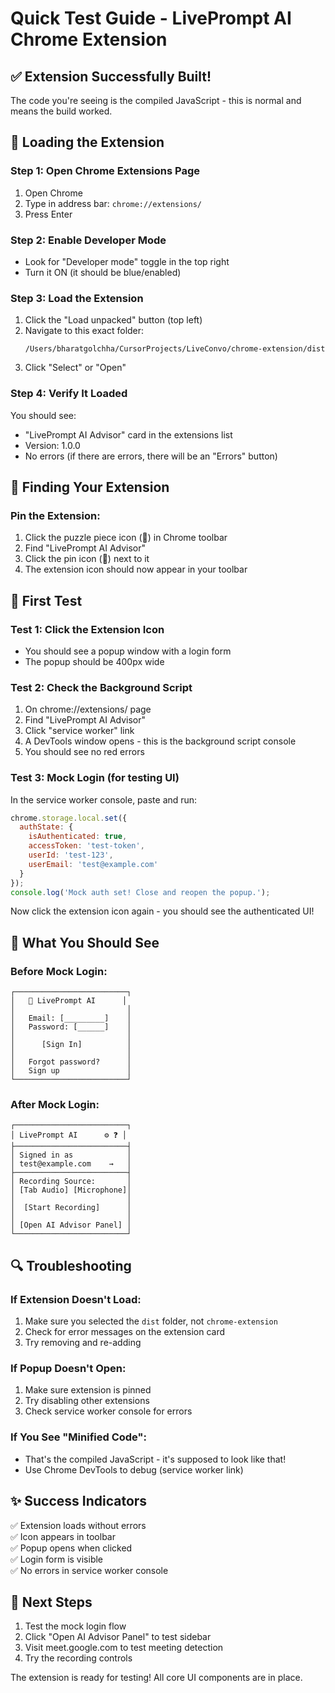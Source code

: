 # Quick Test Guide - LivePrompt AI Chrome Extension

## ✅ Extension Successfully Built!

The code you're seeing is the compiled JavaScript - this is normal and means the build worked.

## 🚀 Loading the Extension

### Step 1: Open Chrome Extensions Page
1. Open Chrome
2. Type in address bar: `chrome://extensions/`
3. Press Enter

### Step 2: Enable Developer Mode
- Look for "Developer mode" toggle in the top right
- Turn it ON (it should be blue/enabled)

### Step 3: Load the Extension
1. Click the "Load unpacked" button (top left)
2. Navigate to this exact folder:
   ```
   /Users/bharatgolchha/CursorProjects/LiveConvo/chrome-extension/dist
   ```
3. Click "Select" or "Open"

### Step 4: Verify It Loaded
You should see:
- "LivePrompt AI Advisor" card in the extensions list
- Version: 1.0.0
- No errors (if there are errors, there will be an "Errors" button)

## 📍 Finding Your Extension

### Pin the Extension:
1. Click the puzzle piece icon (🧩) in Chrome toolbar
2. Find "LivePrompt AI Advisor"
3. Click the pin icon (📌) next to it
4. The extension icon should now appear in your toolbar

## 🧪 First Test

### Test 1: Click the Extension Icon
- You should see a popup window with a login form
- The popup should be 400px wide

### Test 2: Check the Background Script
1. On chrome://extensions/ page
2. Find "LivePrompt AI Advisor"
3. Click "service worker" link
4. A DevTools window opens - this is the background script console
5. You should see no red errors

### Test 3: Mock Login (for testing UI)
In the service worker console, paste and run:
```javascript
chrome.storage.local.set({
  authState: {
    isAuthenticated: true,
    accessToken: 'test-token',
    userId: 'test-123',
    userEmail: 'test@example.com'
  }
});
console.log('Mock auth set! Close and reopen the popup.');
```

Now click the extension icon again - you should see the authenticated UI!

## 🎯 What You Should See

### Before Mock Login:
```
┌─────────────────────────┐
│   🧠 LivePrompt AI      │
│                         │
│   Email: [_________]    │
│   Password: [______]    │
│                         │
│      [Sign In]          │
│                         │
│   Forgot password?      │
│   Sign up               │
└─────────────────────────┘
```

### After Mock Login:
```
┌─────────────────────────┐
│ LivePrompt AI      ⚙️ ❓ │
├─────────────────────────┤
│ Signed in as            │
│ test@example.com    →   │
├─────────────────────────┤
│ Recording Source:       │
│ [Tab Audio] [Microphone]│
│                         │
│  [Start Recording]      │
│                         │
│ [Open AI Advisor Panel] │
└─────────────────────────┘
```

## 🔍 Troubleshooting

### If Extension Doesn't Load:
1. Make sure you selected the `dist` folder, not `chrome-extension`
2. Check for error messages on the extension card
3. Try removing and re-adding

### If Popup Doesn't Open:
1. Make sure extension is pinned
2. Try disabling other extensions
3. Check service worker console for errors

### If You See "Minified Code":
- That's the compiled JavaScript - it's supposed to look like that!
- Use Chrome DevTools to debug (service worker link)

## ✨ Success Indicators

✅ Extension loads without errors  
✅ Icon appears in toolbar  
✅ Popup opens when clicked  
✅ Login form is visible  
✅ No errors in service worker console  

## 🎉 Next Steps

1. Test the mock login flow
2. Click "Open AI Advisor Panel" to test sidebar
3. Visit meet.google.com to test meeting detection
4. Try the recording controls

The extension is ready for testing! All core UI components are in place.